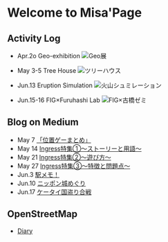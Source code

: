 # Welcome to Misa'Page
## Activity Log
* Apr.2o Geo-exhibition
![Geo展](https://scontent-nrt1-1.xx.fbcdn.net/v/t1.0-9/30743391_10210409503865553_5862409486051835904_n.jpg?_nc_cat=0&oh=2a3e7d5958747b3faab647a80aeded32&oe=5B7D1E0D)


* May 3-5 Tree House
![ツリーハウス](https://scontent-nrt1-1.xx.fbcdn.net/v/t1.0-9/31543877_2033531720009122_62424824206589952_n.jpg?_nc_cat=0&oh=d7af49038ab154e74c0d2b3bb1794e2e&oe=5BB9A267)


* Jun.13 Eruption Simulation
![火山シュミレーション](https://scontent-nrt1-1.xx.fbcdn.net/v/t1.0-9/35553370_2052581425061467_5958409255022231552_o.jpg?_nc_cat=0&oh=bf326cb99359c167b6d5418dece50613&oe=5BA440DD)


* Jun.15-16 FIG×Furuhashi Lab
![FIG×古橋ゼミ](https://scontent-nrt1-1.xx.fbcdn.net/v/t1.0-9/35418252_1156577474480053_5095306645991325696_n.jpg?_nc_cat=0&oh=dc2838f0a22bd15ff53c5aa0f72c7c7e&oe=5BA04732)



## Blog on Medium
* May 7 [「位置ゲーまとめ」](https://medium.com/furuhashilab/%E3%81%A9%E3%82%93%E3%81%AA%E4%BD%8D%E7%BD%AE%E6%83%85%E5%A0%B1%E3%82%B2%E3%83%BC%E3%83%A0%E3%81%8C%E3%81%82%E3%82%8B%E3%81%AE-f192485550a9)
* May 14 [Ingress特集①～ストーリーと用語～](https://medium.com/furuhashilab/ingress%E7%89%B9%E9%9B%86%E2%91%A0-478fe941a48b)
* May 21 [Ingress特集②～遊び方～](https://medium.com/furuhashilab/ingress%E7%89%B9%E9%9B%86%E2%91%A1-%E9%81%8A%E3%81%B3%E6%96%B9-cc7cbdba95f1)
* May 27 [Ingress特集③～特徴と問題点～](https://medium.com/furuhashilab/ingress%E7%89%B9%E9%9B%86%E2%91%A2-%E7%89%B9%E5%BE%B4%E3%81%A8%E5%95%8F%E9%A1%8C%E7%82%B9-8fc24ced6bde)
* Jun.3 [駅メモ！](https://medium.com/furuhashilab/%E9%A7%85%E3%83%A1%E3%83%A2-71b066aece01)
* Jun.10 [ニッポン城めぐり](https://medium.com/furuhashilab/%E3%83%8B%E3%83%83%E3%83%9D%E3%83%B3%E5%9F%8E%E3%82%81%E3%81%90%E3%82%8A-e7a413d6fb41)
* Jun.17 [ケータイ国盗り合戦](https://medium.com/furuhashilab/%E5%9B%BD%E7%9B%97%E3%82%8A%E5%90%88%E6%88%A6-94d15efcd151)

## OpenStreetMap
* [Diary](https://www.openstreetmap.org/user/MISA_AGU/diary/38650)

